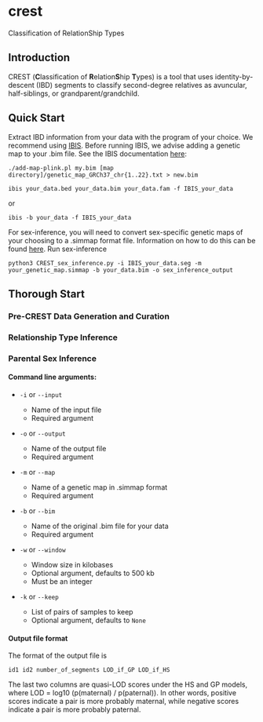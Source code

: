 # crest
Classification of RelationShip Types

## Introduction
CREST (**C**lassification of **R**elation**S**hip **T**ypes) is a tool that uses identity-by-descent (IBD) segments to classify second-degree relatives as avuncular, half-siblings, or grandparent/grandchild.

## Quick Start
Extract IBD information from your data with the program of your choice. 
We recommend using [IBIS](https://github.com/williamslab/ibis).
Before running IBIS, we advise adding a genetic map to your .bim file. See the IBIS documentation [here](https://github.com/williamslab/ibis#Steps-for-running-IBIS):
>>>
~~~
./add-map-plink.pl my.bim [map directory]/genetic_map_GRCh37_chr{1..22}.txt > new.bim
~~~
>>>

```
ibis your_data.bed your_data.bim your_data.fam -f IBIS_your_data
```
or
```
ibis -b your_data -f IBIS_your_data
```
For sex-inference, you will need to convert sex-specific genetic maps of your choosing to a .simmap format file.
Information on how to do this can be found [here](https://github.com/williamslab/ped-sim#map-file).
Run sex-inference
```
python3 CREST_sex_inference.py -i IBIS_your_data.seg -m your_genetic_map.simmap -b your_data.bim -o sex_inference_output
```
## Thorough Start
### Pre-CREST Data Generation and Curation
### Relationship Type Inference
### Parental Sex Inference
#### Command line arguments:

*  `-i` or `--input`

    * Name of the input file
    * Required argument

* `-o` or `--output`

    * Name of the output file
    * Required argument

* `-m` or `--map`

    * Name of a genetic map in .simmap format
    * Required argument

* `-b` or `--bim`

    * Name of the original .bim file for your data
    * Required argument

* `-w` or `--window`

    * Window size in kilobases
    * Optional argument, defaults to 500 kb
    * Must be an integer

* `-k` or `--keep`

    * List of pairs of samples to keep
    * Optional argument, defaults to `None`

#### Output file format
The format of the output file is
```
id1 id2 number_of_segments LOD_if_GP LOD_if_HS
```
The last two columns are quasi-LOD scores under the HS and GP models, where LOD = log10 (p(maternal) / p(paternal)). In other words,  positive scores indicate a pair is more probably maternal, while negative scores indicate a pair is more probably paternal.
